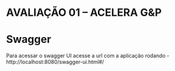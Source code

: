 # AVALIAÇÃO 01 – ACELERA G&P


# Swagger
Para acessar o swagger UI acesse a url com a aplicação rodando - http://localhost:8080/swagger-ui.html#/
